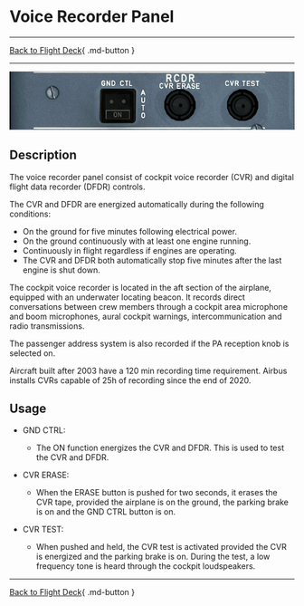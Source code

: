 # Voice Recorder Panel

---

[Back to Flight Deck](../index.md){ .md-button }

---

![Voice Recorder Panel](../../../assets/a32nx-briefing/overhead-panel/Recorder.jpg "Voice Recorder Panel")

## Description

The voice recorder panel consist of cockpit voice recorder (CVR) and digital flight data recorder (DFDR) controls.

The CVR and DFDR are energized automatically during the following conditions:

- On the ground for five minutes following electrical power.
- On the ground continuously with at least one engine running.
- Continuously in flight regardless if engines are operating.
- The CVR and DFDR both automatically stop five minutes after the last engine is shut down.

The cockpit voice recorder is located in the aft section of the airplane, equipped with an underwater locating beacon. It records direct conversations between crew members through a cockpit area microphone and boom microphones, aural cockpit warnings, intercommunication and radio transmissions.

The passenger address system is also recorded if the PA reception knob is selected on.

Aircraft built after 2003 have a 120 min recording time requirement. Airbus installs CVRs capable of 25h of recording since the end of 2020.

## Usage

- GND CTRL:
    - The ON function energizes the CVR and DFDR. This is used to test the CVR and DFDR.

- CVR ERASE:
    - When the ERASE button is pushed for two seconds, it erases the CVR tape, provided the airplane is on the ground, the parking brake is on and the GND CTRL button is on.

- CVR TEST:
    - When pushed and held, the CVR test is activated provided the CVR is energized and the parking brake is on. During the test, a low frequency tone is heard through the cockpit loudspeakers.

---

[Back to Flight Deck](../index.md){ .md-button }
